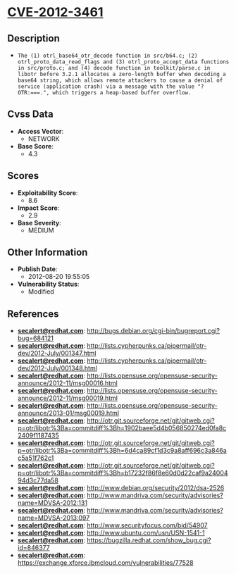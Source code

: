 
# [CVE-2012-3461](https://cve.mitre.org/cgi-bin/cvename.cgi?name=CVE-2012-3461)

## Description

- `The (1) otrl_base64_otr_decode function in src/b64.c; (2) otrl_proto_data_read_flags and (3) otrl_proto_accept_data functions in src/proto.c; and (4) decode function in toolkit/parse.c in libotr before 3.2.1 allocates a zero-length buffer when decoding a base64 string, which allows remote attackers to cause a denial of service (application crash) via a message with the value "?OTR:===.", which triggers a heap-based buffer overflow.`

## Cvss Data

- **Access Vector**:
  - NETWORK
- **Base Score**:
  - 4.3

## Scores

- **Exploitability Score**:
  - 8.6
- **Impact Score**:
  - 2.9
- **Base Severity**:
  - MEDIUM

## Other Information

- **Publish Date**:
  - 2012-08-20 19:55:05
- **Vulnerability Status**:
  - Modified

## References

- **secalert@redhat.com**: http://bugs.debian.org/cgi-bin/bugreport.cgi?bug=684121
- **secalert@redhat.com**: http://lists.cypherpunks.ca/pipermail/otr-dev/2012-July/001347.html
- **secalert@redhat.com**: http://lists.cypherpunks.ca/pipermail/otr-dev/2012-July/001348.html
- **secalert@redhat.com**: http://lists.opensuse.org/opensuse-security-announce/2012-11/msg00016.html
- **secalert@redhat.com**: http://lists.opensuse.org/opensuse-security-announce/2012-11/msg00019.html
- **secalert@redhat.com**: http://lists.opensuse.org/opensuse-security-announce/2013-01/msg00019.html
- **secalert@redhat.com**: http://otr.git.sourceforge.net/git/gitweb.cgi?p=otr/libotr%3Ba=commitdiff%3Bh=1902baee5d4b056850274ed0fa8c2409f1187435
- **secalert@redhat.com**: http://otr.git.sourceforge.net/git/gitweb.cgi?p=otr/libotr%3Ba=commitdiff%3Bh=6d4ca89cf1d3c9a8aff696c3a846ac5a51f762c1
- **secalert@redhat.com**: http://otr.git.sourceforge.net/git/gitweb.cgi?p=otr/libotr%3Ba=commitdiff%3Bh=b17232f86f8e60d0d22caf9a2400494d3c77da58
- **secalert@redhat.com**: http://www.debian.org/security/2012/dsa-2526
- **secalert@redhat.com**: http://www.mandriva.com/security/advisories?name=MDVSA-2012:131
- **secalert@redhat.com**: http://www.mandriva.com/security/advisories?name=MDVSA-2013:097
- **secalert@redhat.com**: http://www.securityfocus.com/bid/54907
- **secalert@redhat.com**: http://www.ubuntu.com/usn/USN-1541-1
- **secalert@redhat.com**: https://bugzilla.redhat.com/show_bug.cgi?id=846377
- **secalert@redhat.com**: https://exchange.xforce.ibmcloud.com/vulnerabilities/77528
